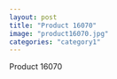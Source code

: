 ```yaml
---
layout: post
title: "Product 16070"
image: "product16070.jpg"
categories: "category1"
---
```

Product 16070
